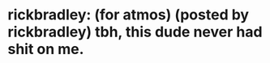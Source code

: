 <!--
id: 111842908
link: http://tumblr.atmos.org/post/111842908/rickbradley-for-atmos-posted-by-rickbradley
slug: rickbradley-for-atmos-posted-by-rickbradley
date: Sat May 23 2009 02:54:41 GMT-0700 (PDT)
publish: 2009-05-023
tags: 
title: rickbradley:
(for atmos) (posted by rickbradley)
tbh, this dude never had shit on me.
-->


rickbradley:
(for atmos) (posted by rickbradley)
tbh, this dude never had shit on me.
=====================================================================================




